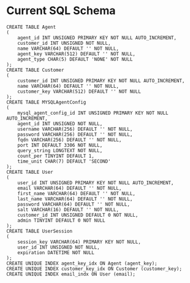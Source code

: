 # Current SQL Schema

    CREATE TABLE Agent
    (
        agent_id INT UNSIGNED PRIMARY KEY NOT NULL AUTO_INCREMENT,
        customer_id INT UNSIGNED NOT NULL,
        name VARCHAR(64) DEFAULT '' NOT NULL,
        agent_key VARCHAR(512) DEFAULT '' NOT NULL,
        agent_type CHAR(5) DEFAULT 'NONE' NOT NULL
    );
    CREATE TABLE Customer
    (
        customer_id INT UNSIGNED PRIMARY KEY NOT NULL AUTO_INCREMENT,
        name VARCHAR(64) DEFAULT '' NOT NULL,
        customer_key VARCHAR(512) DEFAULT '' NOT NULL
    );
    CREATE TABLE MYSQLAgentConfig
    (
        mysql_agent_config_id INT UNSIGNED PRIMARY KEY NOT NULL AUTO_INCREMENT,
        agent_id INT UNSIGNED NOT NULL,
        username VARCHAR(256) DEFAULT '' NOT NULL,
        password VARCHAR(256) DEFAULT '' NOT NULL,
        fqdn VARCHAR(256) DEFAULT '' NOT NULL,
        port INT DEFAULT 3306 NOT NULL,
        query_string LONGTEXT NOT NULL,
        count_per TINYINT DEFAULT 1,
        time_unit CHAR(7) DEFAULT 'SECOND'
    );
    CREATE TABLE User
    (
        user_id INT UNSIGNED PRIMARY KEY NOT NULL AUTO_INCREMENT,
        email VARCHAR(64) DEFAULT '' NOT NULL,
        first_name VARCHAR(64) DEFAULT '' NOT NULL,
        last_name VARCHAR(64) DEFAULT '' NOT NULL,
        password VARCHAR(64) DEFAULT '' NOT NULL,
        salt VARCHAR(16) DEFAULT '' NOT NULL,
        customer_id INT UNSIGNED DEFAULT 0 NOT NULL,
        admin TINYINT DEFAULT 0 NOT NULL
    );
    CREATE TABLE UserSession
    (
        session_key VARCHAR(64) PRIMARY KEY NOT NULL,
        user_id INT UNSIGNED NOT NULL,
        expiration DATETIME NOT NULL
    );
    CREATE UNIQUE INDEX agent_key_idx ON Agent (agent_key);
    CREATE UNIQUE INDEX customer_key_idx ON Customer (customer_key);
    CREATE UNIQUE INDEX email_indx ON User (email);